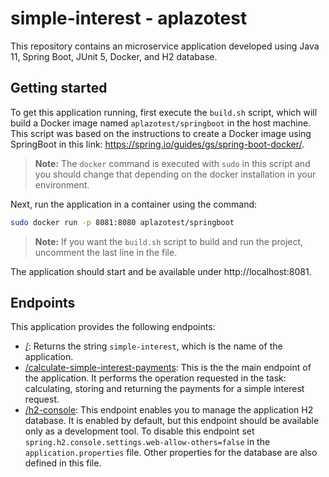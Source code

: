 # simple-interest - aplazotest
This repository contains an microservice application developed using Java 11, Spring Boot, JUnit 5, Docker, and H2 database.
## Getting started
To get this application running, first execute the `build.sh` script, which will build a Docker image named `aplazotest/springboot` in the host machine.  This script was based on the instructions to create a Docker image using SpringBoot in this link: https://spring.io/guides/gs/spring-boot-docker/.

> **Note:** The `docker` command is executed with `sudo` in this script and you should change that depending on the docker installation in your environment.

Next, run the application in a container using the command:
```sh
sudo docker run -p 8081:8080 aplazotest/springboot
```
> **Note:** If you want the `build.sh` script to build and run the project, uncomment the last line in the file.

The application should start and be available under http://localhost:8081.

## Endpoints
This application provides the following endpoints:

- [/](http://localhost:8081): Returns the string `simple-interest`, which is the name of the application.
- [/calculate-simple-interest-payments](http://localhost:8081/calculate-simple-interest-payments): This is the the main endpoint of the application. It performs the operation requested in the task: calculating, storing and returning the payments for a simple interest request.
- [/h2-console](http://localhost:8081/h2-console): This endpoint enables you to manage the application H2 database. It is enabled by default, but this endpoint should be available only as a development tool. To disable this endpoint set `spring.h2.console.settings.web-allow-others=false` in the `application.properties` file. Other properties for the database are also defined in this file.